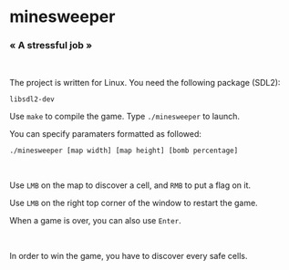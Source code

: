 # minesweeper

### « A stressful job »

<br/>

The project is written for Linux. You need the following package (SDL2):

```
libsdl2-dev
```

Use `make` to compile the game. Type `./minesweeper` to launch.

You can specify paramaters formatted as followed:

```
./minesweeper [map width] [map height] [bomb percentage]
```

<br/>

Use `LMB` on the map to discover a cell, and `RMB` to put a flag on it.

Use `LMB` on the right top corner of the window to restart the game.

When a game is over, you can also use `Enter`.

<br/>

In order to win the game, you have to discover every safe cells.
